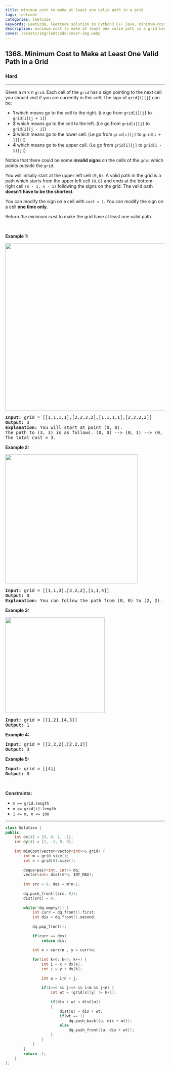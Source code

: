 ```yaml
---
title: minimum cost to make at least one valid path in a grid
tags: leetcode
categories: leetcode
keywords: LeetCode, leetcode solution in Python3 C++ Java, minimum-cost-to-make-at-least-one-valid-path-in-a-grid solution
description: minimum cost to make at least one valid path in a grid LeetCode Solution Explained
cover: /assets/img/leetcode-cover-img.webp
---
```



<h2>1368. Minimum Cost to Make at Least One Valid Path in a Grid</h2><h3>Hard</h3><hr><div>Given a <em>m</em> x <em>n</em> <code>grid</code>. Each cell of the <code>grid</code> has a sign pointing to the next cell you should visit if you are currently in this cell. The sign of <code>grid[i][j]</code> can be:
<ul>
	<li><strong>1</strong> which means go to the cell to the right. (i.e go from <code>grid[i][j]</code> to <code>grid[i][j + 1]</code>)</li>
	<li><strong>2</strong> which means go to the cell to the left. (i.e go from <code>grid[i][j]</code> to <code>grid[i][j - 1]</code>)</li>
	<li><strong>3</strong> which means go to the lower cell. (i.e go from <code>grid[i][j]</code> to <code>grid[i + 1][j]</code>)</li>
	<li><strong>4</strong> which means go to the upper cell. (i.e go from <code>grid[i][j]</code> to <code>grid[i - 1][j]</code>)</li>
</ul>

<p>Notice&nbsp;that there could be some <strong>invalid signs</strong> on the cells of the <code>grid</code> which points outside the <code>grid</code>.</p>

<p>You will initially start at the upper left cell <code>(0,0)</code>. A valid path in the grid is a path which starts from the upper left&nbsp;cell <code>(0,0)</code> and ends at the bottom-right&nbsp;cell <code>(m - 1, n - 1)</code> following the signs on the grid. The valid path <strong>doesn't have to be the shortest</strong>.</p>

<p>You can modify the sign on a cell with <code>cost = 1</code>. You can modify the sign on a cell <strong>one time only</strong>.</p>

<p>Return <em>the minimum cost</em> to make the grid have at least one valid path.</p>

<p>&nbsp;</p>
<p><strong>Example 1:</strong></p>
<img alt="" src="https://assets.leetcode.com/uploads/2020/02/13/grid1.png" style="width: 542px; height: 528px;">
<pre><strong>Input:</strong> grid = [[1,1,1,1],[2,2,2,2],[1,1,1,1],[2,2,2,2]]
<strong>Output:</strong> 3
<strong>Explanation:</strong> You will start at point (0, 0).
The path to (3, 3) is as follows. (0, 0) --&gt; (0, 1) --&gt; (0, 2) --&gt; (0, 3) change the arrow to down with cost = 1 --&gt; (1, 3) --&gt; (1, 2) --&gt; (1, 1) --&gt; (1, 0) change the arrow to down with cost = 1 --&gt; (2, 0) --&gt; (2, 1) --&gt; (2, 2) --&gt; (2, 3) change the arrow to down with cost = 1 --&gt; (3, 3)
The total cost = 3.
</pre>

<p><strong>Example 2:</strong></p>
<img alt="" src="https://assets.leetcode.com/uploads/2020/02/13/grid2.png" style="width: 419px; height: 408px;">
<pre><strong>Input:</strong> grid = [[1,1,3],[3,2,2],[1,1,4]]
<strong>Output:</strong> 0
<strong>Explanation:</strong> You can follow the path from (0, 0) to (2, 2).
</pre>

<p><strong>Example 3:</strong></p>
<img alt="" src="https://assets.leetcode.com/uploads/2020/02/13/grid3.png" style="width: 314px; height: 302px;">
<pre><strong>Input:</strong> grid = [[1,2],[4,3]]
<strong>Output:</strong> 1
</pre>

<p><strong>Example 4:</strong></p>

<pre><strong>Input:</strong> grid = [[2,2,2],[2,2,2]]
<strong>Output:</strong> 3
</pre>

<p><strong>Example 5:</strong></p>

<pre><strong>Input:</strong> grid = [[4]]
<strong>Output:</strong> 0
</pre>

<p>&nbsp;</p>
<p><strong>Constraints:</strong></p>

<ul>
	<li><code>m == grid.length</code></li>
	<li><code>n == grid[i].length</code></li>
	<li><code>1 &lt;= m, n &lt;= 100</code></li>
</ul>
</div>

---




```cpp
class Solution {
public:
    int dx[4] = {0, 0, 1, -1};
    int dy[4] = {1, -1, 0, 0};
    
    int minCost(vector<vector<int>>& grid) {
        int m = grid.size(); 
        int n = grid[0].size();
       
        deque<pair<int, int>> dq;
        vector<int> dist(m*n, INT_MAX);
        
        int src = 0, des = m*n-1;
        
        dq.push_front({src, 0});
        dist[src] = 0;
                
        while(!dq.empty()) {
            int curr = dq.front().first;
            int dis = dq.front().second;
            
            dq.pop_front();
            
            if(curr == des)
                return dis;
            
            int x = curr/n , y = curr%n;
            
            for(int k=0; k<4; k++) {
                int i = x + dx[k];
                int j = y + dy[k];
                
                int u = i*n + j;
                
                if(i>=0 && j>=0 && i<m && j<n) {
                    int wt = (grid[x][y] != k+1);
                    
                    if(dis + wt < dist[u])
                    {
                        dist[u] = dis + wt;
                        if(wt == 1) 
                            dq.push_back({u, dis + wt});
                        else 
                            dq.push_front({u, dis + wt});
                    }
                }
            }
        }        
        return -1;
    }
};
```
